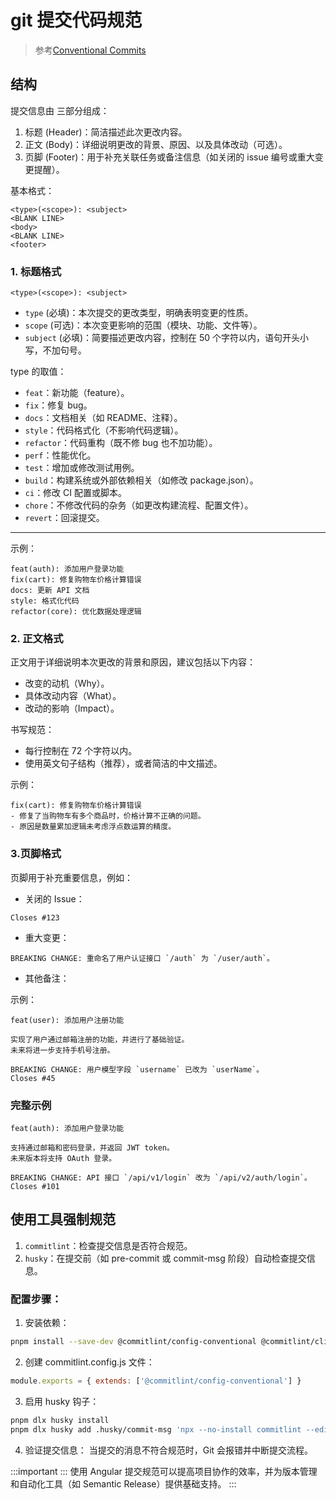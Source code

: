 # git 提交代码规范

> 参考[Conventional Commits](https://www.conventionalcommits.org/en/v1.0.0/)

## 结构

提交信息由 三部分组成：

1. 标题 (Header)：简洁描述此次更改内容。
2. 正文 (Body)：详细说明更改的背景、原因、以及具体改动（可选）。
3. 页脚 (Footer)：用于补充关联任务或备注信息（如关闭的 issue 编号或重大变更提醒）。

基本格式：

```plain
<type>(<scope>): <subject>
<BLANK LINE>
<body>
<BLANK LINE>
<footer>
```

### 1. 标题格式

```
<type>(<scope>): <subject>
```

- `type` (必填)：本次提交的更改类型，明确表明变更的性质。
- `scope` (可选)：本次变更影响的范围（模块、功能、文件等）。
- `subject` (必填)：简要描述更改内容，控制在 50 个字符以内，语句开头小写，不加句号。

type 的取值：

- `feat`：新功能（feature）。
- `fix`：修复 bug。
- `docs`：文档相关（如 README、注释）。
- `style`：代码格式化（不影响代码逻辑）。
- `refactor`：代码重构（既不修 bug 也不加功能）。
- `perf`：性能优化。
- `test`：增加或修改测试用例。
- `build`：构建系统或外部依赖相关（如修改 package.json）。
- `ci`：修改 CI 配置或脚本。
- `chore`：不修改代码的杂务（如更改构建流程、配置文件）。
- `revert`：回滚提交。

---

示例：

```
feat(auth): 添加用户登录功能
fix(cart): 修复购物车价格计算错误
docs: 更新 API 文档
style: 格式化代码
refactor(core): 优化数据处理逻辑
```

### 2. 正文格式

正文用于详细说明本次更改的背景和原因，建议包括以下内容：

- 改变的动机（Why）。
- 具体改动内容（What）。
- 改动的影响（Impact）。

书写规范：

- 每行控制在 72 个字符以内。
- 使用英文句子结构（推荐），或者简洁的中文描述。

示例：

```
fix(cart): 修复购物车价格计算错误
- 修复了当购物车有多个商品时，价格计算不正确的问题。
- 原因是数量累加逻辑未考虑浮点数运算的精度。
```

### 3.页脚格式

页脚用于补充重要信息，例如：

- 关闭的 Issue：

```
Closes #123
```

- 重大变更：

```
BREAKING CHANGE: 重命名了用户认证接口 `/auth` 为 `/user/auth`。
```

- 其他备注：

示例：

```
feat(user): 添加用户注册功能

实现了用户通过邮箱注册的功能，并进行了基础验证。
未来将进一步支持手机号注册。

BREAKING CHANGE: 用户模型字段 `username` 已改为 `userName`。
Closes #45
```

### 完整示例

```
feat(auth): 添加用户登录功能

支持通过邮箱和密码登录，并返回 JWT token。
未来版本将支持 OAuth 登录。

BREAKING CHANGE: API 接口 `/api/v1/login` 改为 `/api/v2/auth/login`。
Closes #101
```

## 使用工具强制规范

1. `commitlint`：检查提交信息是否符合规范。
2. `husky`：在提交前（如 pre-commit 或 commit-msg 阶段）自动检查提交信息。

### 配置步骤：

1. 安装依赖：

```bash
pnpm install --save-dev @commitlint/config-conventional @commitlint/cli husky
```

2. 创建 commitlint.config.js 文件：

```js
module.exports = { extends: ['@commitlint/config-conventional'] }
```

3. 启用 husky 钩子：

```bash
pnpm dlx husky install
pnpm dlx husky add .husky/commit-msg 'npx --no-install commitlint --edit "$1"'
```

4. 验证提交信息： 当提交的消息不符合规范时，Git 会报错并中断提交流程。

:::important
::: 使用 Angular 提交规范可以提高项目协作的效率，并为版本管理和自动化工具（如 Semantic Release）提供基础支持。
:::
